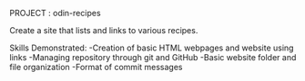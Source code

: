 PROJECT : odin-recipes

Create a site that lists and links to various recipes. 

Skills Demonstrated:
    -Creation of basic HTML webpages and website using links
    -Managing repository through git and GitHub
    -Basic website folder and file organization
    -Format of commit messages